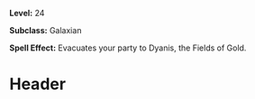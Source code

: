 <!-- TITLE: Spell: Evacuate: Dyanis -->
<!-- SUBTITLE:  -->

**Level:** 24

**Subclass:** Galaxian

**Spell Effect:** Evacuates your party to Dyanis, the Fields of Gold.

# Header